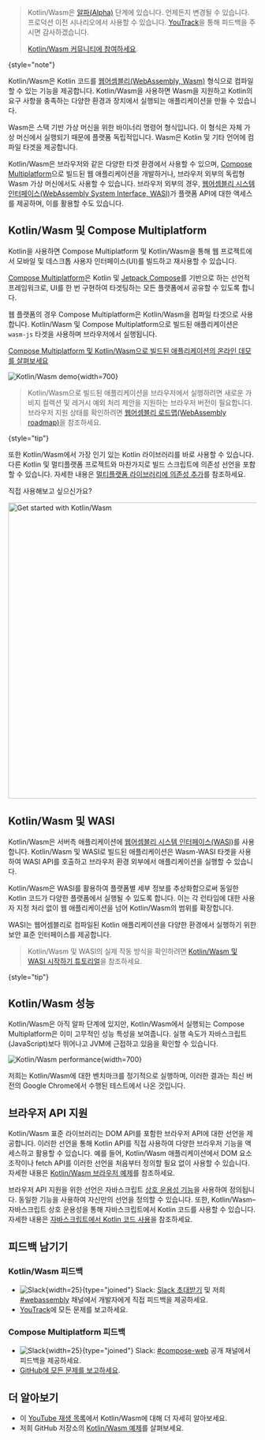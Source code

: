 [//]: # (title: Kotlin/Wasm)

> Kotlin/Wasm은 [알파(Alpha)](components-stability.md) 단계에 있습니다.
> 언제든지 변경될 수 있습니다. 프로덕션 이전 시나리오에서 사용할 수 있습니다. [YouTrack](https://youtrack.jetbrains.com/issue/KT-56492)을 통해 피드백을 주시면 감사하겠습니다.
>
> [Kotlin/Wasm 커뮤니티에 참여하세요](https://slack-chats.kotlinlang.org/c/webassembly).
>
{style="note"}

Kotlin/Wasm은 Kotlin 코드를 [웹어셈블리(WebAssembly, Wasm)](https://webassembly.org/) 형식으로 컴파일할 수 있는 기능을 제공합니다.
Kotlin/Wasm을 사용하면 Wasm을 지원하고 Kotlin의 요구 사항을 충족하는
다양한 환경과 장치에서 실행되는 애플리케이션을 만들 수 있습니다.

Wasm은 스택 기반 가상 머신을 위한 바이너리 명령어 형식입니다. 이
형식은 자체 가상 머신에서 실행되기 때문에 플랫폼 독립적입니다. Wasm은 Kotlin 및 기타 언어에
컴파일 타겟을 제공합니다.

Kotlin/Wasm은 브라우저와 같은 다양한 타겟 환경에서 사용할 수 있으며, [Compose Multiplatform](https://www.jetbrains.com/lp/compose-multiplatform/)으로
빌드된 웹 애플리케이션을 개발하거나, 브라우저 외부의
독립형 Wasm 가상 머신에서도 사용할 수 있습니다. 브라우저 외부의 경우,
[웹어셈블리 시스템 인터페이스(WebAssembly System Interface, WASI)](https://wasi.dev/)가 플랫폼 API에 대한 액세스를 제공하며, 이를 활용할 수도 있습니다.

## Kotlin/Wasm 및 Compose Multiplatform

Kotlin을 사용하면 Compose Multiplatform 및 Kotlin/Wasm을 통해 웹 프로젝트에서 모바일 및 데스크톱 사용자 인터페이스(UI)를
빌드하고 재사용할 수 있습니다.

[Compose Multiplatform](https://www.jetbrains.com/lp/compose-multiplatform/)은 Kotlin 및
[Jetpack Compose](https://developer.android.com/jetpack/compose)를 기반으로 하는 선언적 프레임워크로,
UI를 한 번 구현하여 타겟팅하는 모든 플랫폼에서 공유할 수 있도록 합니다.

웹 플랫폼의 경우 Compose Multiplatform은
Kotlin/Wasm을 컴파일 타겟으로 사용합니다. Kotlin/Wasm 및 Compose Multiplatform으로 빌드된 애플리케이션은
`wasm-js` 타겟을 사용하며 브라우저에서 실행됩니다.

[Compose Multiplatform 및 Kotlin/Wasm으로 빌드된 애플리케이션의 온라인 데모를 살펴보세요](https://zal.im/wasm/jetsnack/)

![Kotlin/Wasm demo](wasm-demo.png){width=700}

> Kotlin/Wasm으로 빌드된 애플리케이션을 브라우저에서 실행하려면 새로운 가비지 컬렉션 및
> 레거시 예외 처리 제안을 지원하는 브라우저 버전이 필요합니다. 브라우저 지원 상태를 확인하려면 [웹어셈블리
> 로드맵(WebAssembly roadmap)](https://webassembly.org/roadmap/)을 참조하세요.
>
{style="tip"}

또한 Kotlin/Wasm에서 가장 인기 있는 Kotlin 라이브러리를 바로 사용할 수 있습니다. 다른 Kotlin 및 멀티플랫폼
프로젝트와 마찬가지로 빌드 스크립트에 의존성 선언을 포함할 수 있습니다. 자세한 내용은
[멀티플랫폼 라이브러리에 의존성 추가](https://www.jetbrains.com/help/kotlin-multiplatform-dev/multiplatform-add-dependencies.html)를 참조하세요.

직접 사용해보고 싶으신가요?

<a href="wasm-get-started.md"><img src="wasm-get-started-button.svg" width="600" alt="Get started with Kotlin/Wasm" style="block"/></a>

## Kotlin/Wasm 및 WASI

Kotlin/Wasm은 서버측 애플리케이션에 [웹어셈블리 시스템 인터페이스(WASI)](https://wasi.dev/)를 사용합니다.
Kotlin/Wasm 및 WASI로 빌드된 애플리케이션은 Wasm-WASI 타겟을 사용하여 WASI API를 호출하고
브라우저 환경 외부에서 애플리케이션을 실행할 수 있습니다.

Kotlin/Wasm은 WASI를 활용하여 플랫폼별 세부 정보를 추상화함으로써 동일한 Kotlin 코드가 다양한
플랫폼에서 실행될 수 있도록 합니다. 이는 각 런타임에 대한 사용자 지정 처리 없이 웹 애플리케이션을 넘어 Kotlin/Wasm의
범위를 확장합니다.

WASI는 웹어셈블리로 컴파일된 Kotlin 애플리케이션을 다양한 환경에서 실행하기 위한 보안 표준 인터페이스를 제공합니다.

> Kotlin/Wasm 및 WASI의 실제 작동 방식을 확인하려면 [Kotlin/Wasm 및 WASI 시작하기 튜토리얼](wasm-wasi.md)을 참조하세요.
>
{style="tip"}

## Kotlin/Wasm 성능

Kotlin/Wasm은 아직 알파 단계에 있지만, Kotlin/Wasm에서 실행되는 Compose Multiplatform은 이미 고무적인 성능
특성을 보여줍니다. 실행 속도가 자바스크립트(JavaScript)보다 뛰어나고 JVM에 근접하고 있음을 확인할 수 있습니다.

![Kotlin/Wasm performance](wasm-performance-compose.png){width=700}

저희는 Kotlin/Wasm에 대한 벤치마크를 정기적으로 실행하며, 이러한 결과는 최신 버전의 Google Chrome에서 수행된 테스트에서 나온 것입니다.

## 브라우저 API 지원

Kotlin/Wasm 표준 라이브러리는 DOM API를 포함한 브라우저 API에 대한 선언을 제공합니다.
이러한 선언을 통해 Kotlin API를 직접 사용하여 다양한 브라우저 기능을 액세스하고 활용할 수 있습니다.
예를 들어, Kotlin/Wasm 애플리케이션에서 DOM 요소 조작이나 fetch API를
이러한 선언을 처음부터 정의할 필요 없이 사용할 수 있습니다. 자세한 내용은 [Kotlin/Wasm 브라우저 예제](https://github.com/Kotlin/kotlin-wasm-examples/tree/main/browser-example)를 참조하세요.

브라우저 API 지원을 위한 선언은 자바스크립트 [상호 운용성 기능](wasm-js-interop.md)을 사용하여 정의됩니다.
동일한 기능을 사용하여 자신만의 선언을 정의할 수 있습니다. 또한, Kotlin/Wasm–자바스크립트 상호 운용성을 통해
자바스크립트에서 Kotlin 코드를 사용할 수 있습니다. 자세한 내용은 [자바스크립트에서 Kotlin 코드 사용](wasm-js-interop.md#use-kotlin-code-in-javascript)을 참조하세요.

## 피드백 남기기

### Kotlin/Wasm 피드백

* ![Slack](slack.svg){width=25}{type="joined"} Slack: [Slack 초대받기](https://surveys.jetbrains.com/s3/kotlin-slack-sign-up) 및 저희 [#webassembly](https://kotlinlang.slack.com/archives/CDFP59223) 채널에서 개발자에게 직접 피드백을 제공하세요.
* [YouTrack](https://youtrack.jetbrains.com/issue/KT-56492)에 모든 문제를 보고하세요.

### Compose Multiplatform 피드백

* ![Slack](slack.svg){width=25}{type="joined"} Slack: [#compose-web](https://slack-chats.kotlinlang.org/c/compose-web) 공개 채널에서 피드백을 제공하세요.
* [GitHub에 모든 문제를 보고하세요](https://github.com/JetBrains/compose-multiplatform/issues).

## 더 알아보기

* 이 [YouTube 재생 목록](https://kotl.in/wasm-pl)에서 Kotlin/Wasm에 대해 더 자세히 알아보세요.
* 저희 GitHub 저장소의 [Kotlin/Wasm 예제](https://github.com/Kotlin/kotlin-wasm-examples)를 살펴보세요.